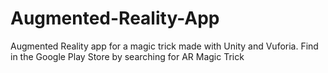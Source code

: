 # Augmented-Reality-App
Augmented Reality app for a magic trick made with Unity and Vuforia.
Find in the Google Play Store by searching for AR Magic Trick
